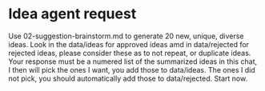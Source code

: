# Idea agent request

Use 02-suggestion-brainstorm.md to generate 20 new, unique, diverse ideas. Look in the data/ideas for approved ideas amd in data/rejected for rejected ideas, please consider these as to not repeat, or duplicate ideas. Your response must be a numered list of the summarized ideas in this chat, I then will pick the ones I want, you add those to data/ideas. The ones I did not pick, you should automatically add those to data/rejected. Start now.